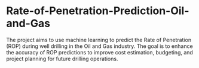 # Rate-of-Penetration-Prediction-Oil-and-Gas
The project aims to use machine learning to predict the Rate of Penetration (ROP) during well drilling in the Oil and Gas industry. The goal is to enhance the accuracy of ROP predictions to improve cost estimation, budgeting, and project planning for future drilling operations.
